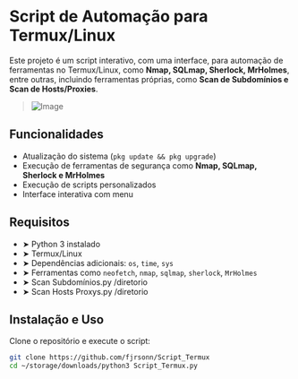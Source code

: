 # Script de Automação para Termux/Linux

Este projeto é um script interativo, com uma interface, para automação de ferramentas no Termux/Linux, como **Nmap, SQLmap, Sherlock, MrHolmes**, entre outras, incluindo ferramentas próprias, como **Scan de Subdomínios e Scan de Hosts/Proxies**.
> ![Image](https://github.com/user-attachments/assets/023ab4fb-3bc7-4a41-b66e-d74492e341c2)
## Funcionalidades
- Atualização do sistema (`pkg update && pkg upgrade`)
- Execução de ferramentas de segurança como **Nmap, SQLmap, Sherlock e MrHolmes**
- Execução de scripts personalizados
- Interface interativa com menu

## Requisitos
- ➤ Python 3 instalado
- ➤ Termux/Linux
- ➤ Dependências adicionais: `os`, `time`, `sys`
- ➤ Ferramentas como `neofetch`, `nmap`, `sqlmap`, `sherlock`, `MrHolmes`
- ➤ Scan Subdomínios.py /diretorio 
- ➤ Scan Hosts Proxys.py /diretorio 

## Instalação e Uso
Clone o repositório e execute o script:

```bash
git clone https://github.com/fjrsonn/Script_Termux
cd ~/storage/downloads/python3 Script_Termux.py
